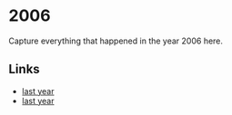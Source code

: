# 2006

Capture everything that happened in the year 2006 here.

## Links
- [last year](calendar/years/2005.md)
- [last year](calendar/years/2007.md)